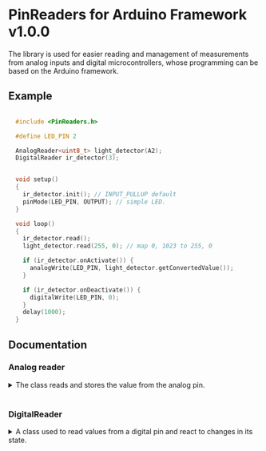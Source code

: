 # PinReaders for Arduino Framework v1.0.0

The library is used for easier reading and management of measurements from analog inputs and digital microcontrollers, whose programming can be based on the Arduino framework.


## Example

```cpp

  #include <PinReaders.h>

  #define LED_PIN 2

  AnalogReader<uint8_t> light_detector(A2);
  DigitalReader ir_detector(3);


  void setup()
  {
    ir_detector.init(); // INPUT_PULLUP default
    pinMode(LED_PIN, OUTPUT); // simple LED.
  }

  void loop()
  {
    ir_detector.read();
    light_detector.read(255, 0); // map 0, 1023 to 255, 0

    if (ir_detector.onActivate()) {
      analogWrite(LED_PIN, light_detector.getConvertedValue());
    }

    if (ir_detector.onDeactivate()) {
      digitalWrite(LED_PIN, 0);
    }
    delay(1000);
  }

```

## Documentation

### Analog reader

<details>
<summary> The class reads and stores the value from the analog pin. </summary>

The class is used for more practical reading and manipulation of the value read from the analog pin.
Due to the use of the class template, you can specify any type of value to which the value read from the pin will be transformed. Numeric types seem to be the best choice, but you can also provide your own types, but they must meet several rules:

* The class must be convertible to an int type, or its constructor must assume the value 0, due to the initialization of the object parameter of the given type by calling 'parameter{0}'.
* Class must support multiplication with type int.
* Class must support division by int.
* Class must support addition with type int.
* Class must support the self-subtraction operator.
* Class must support the ">" and "<" operators on itself.

```cpp
  template<class T = uint16_t>
  class AnalogReader
  {
    ...
  };
```
---

The class constructor accepts as a template argument the type of value to which the reading from the analog pin will be converted.<br>
@param **T** value type (uint16_t by default),<br>
@param **analog_pin** number of analog pin (A1 by default).

```cpp
  AnalogReader<T>::AnalogReader(uint8_t analog_pin = A1);
```
---
<br>

A member function that reads a value from an analog pin and returns the result of converting the reading of this value (int) to the specified template type.<br>

```cpp
  const T& AnalogReader<T>::read();
```
---
<br>

A member function that reads a value from an analog pin and returns the result of mapping the read value to the range given as arguments to the call.<br>
@param **from** lower mapping range,<br>
@param **to** higher mapping range.<br>
@return mapped value.

```cpp
  const T& AnalogReader<T>::read(const T& from, const T& to);
```
---
<br>

A member function that reads the value from the analog pin and returns the result of the function given as the argument of the call.<br>
@param **function** pointer to function, that return the type provided in the template and take one integer argument.<br>
@return converted value.

```cpp
  const T& AnalogReader<T>::read(TransitionFunctionPtr function);
```
---
<br>

A member function that returns the value of the last conversion of the value read from the analog pin to the type given in the template.<br>
@return last conversion ot the value read.

```cpp
  const T& AnalogReader<T>::getConvertedValue() const;
```
---
<br>

A member function that return the value of the last read from the analog pin, without any conversions.<br>
@return original value of the last analog pin read. 

```cpp
  const int& AnalogReader<T>::getOriginalValue() const;
```
---
<br>

A component function that returns information on whether and how the new reading value has changed in relation to the previous reading from the analog pin. Reacting to contact vibrations can be prevented by using a buffer.<br>
@param **buffer** the amount by which the previous reading must change from the new reading for a change in value to be detected (0 by default).<br>
@returns: <br>
* **1** if value incrased,<br>
* **-1** if value decrased,<br>
* **0** if value is not change.

```cpp
  int AnalogReader<T>::valueIsChange(const T& buffer = 0);
```
---
<br>

Overloading a member function by adding a value parameter against which to compare the new value. This solution will prevent the lack of reaction to slow changes of values falling within the buffer range.<br>
@param **buffer** the amount by which the previous reading must change from the new reading for a change in value to be detected.<br>
@param **compare_against** your own value to compare against current converted read value.
@returns: <br>
* **1** if value incrased,<br>
* **-1** if value decrased,<br>
* **0** if value is not change.

```cpp
  int AnalogReader<T>::valueIsChange(const T& buffor, const T& compare_against);
```
---
<br>

</details>

<br>

### DigitalReader

<details>
<summary> A class used to read values from a digital pin and react to changes in its state. </summary>

Constructor.<br>
@param **pin** digital pin number (2 by default).

```cpp
  DigitalReader::DigitalReader(const uint8_t pin = 2);
```
---
<br>

A member function that set new digital pin.<br>
@param **pin** digital pin number.<br.
@attention **This member function must be used before calling DigitalReader::init(const uint8_t&), due to the need to correctly initialize the pin as input.**

```cpp
  void DigitalReader::setPin(const uint8_t pin);
```
---
<br>

A member function that initializes the digital pin as input, according to the given mode.<br>
@param **mode** INPUT or INPUT_PULLUP according to prefference (INPUT_PULLUP by default).<br>
@attention **if the mode is set to INPUT_PULLUP, the object will always negate the read input signal. In the case of INPUT mode, the signal will be read unchanged.**

```cpp
  void DigitalReader::init(const uint8_t mode = INPUT_PULLUP);
```
---
<br>

A member function that set preview read value, and read new value from digital pin.<br>
@return current read value.<br>
@attention **if the mode is set to INPUT_PULLUP, the object will always negate the read input signal. In the case of INPUT mode, the signal will be read unchanged.**

```cpp
  const bool& DigitalReader::read();
```
---
<br>

A member function that return latest read value.<br>
@return latest read value.<br>
@attenttion **if the mode is set to INPUT_PULLUP, the object will always negate the read input signal. In the case of INPUT mode, the signal will be read unchanged.**

```cpp
  const bool& DigitalRead::getValue() const;
```
---
<br>

A member function that returns true when the previous pin state reading was LOW and the current one is HIGH.<br>
@param **incrase_counter** setting it to 'true' will increment the internal counter if function return 'true' ('false' by default).<br>
@attention **if the mode is set to INPUT_PULLUP, the object will always negate the read input signal. In the case of the INPUT mode, the signal will be read in an unchanged form, so if the INPUT_PULLUP mode, this function will return 'true' if the previous state was HIGH and the current one is LOW, and vice versa in the case of INPUT.**

```cpp
  bool DigitalRead::onActivate(bool incrase_counter = false);
```
---
<br>

A member function that returns true when the previus pin state reading was HIGH and the current one is LOW.<br>
@param **incrase_counter** setting it to 'true' will increment the internal counter if function return 'true' ('false' by default).<br>
@attention **if the mode is set to INPUT_PULLUP, the object will always negate the read input signal. In the case of the INPUT mode, the signal will be read in an unchanged form, so if the INPUT_PULLUP mode, this function will return 'true' if the previous state was LOW and the current one is HIGH, and vice versa in the case of INPUT.**

```cpp
  bool DigitalReader::onDeactivate(bool incrase_counter = false);
```
---
<br>

A member function that return 'true' when the previous and current state reading are different.<br>
@param **incrase_counter** setting it to 'true' will increment the internal counter if function return 'true' ('false' by default).<br>

```cpp
  bool DigitalReader::onToggle(bool incrase_counter = false);
```
---
<br>

A member function that return internal counter value.<br>
@return internal counter value.

```cpp
  const uint32_t DigitalReader::getCounter() const;
```
---
<br>

A member function that reset internal counter value.<br>
@param **new_count** new value of internal counter (0 by default).

```cpp
  void DigitalReader::resetCounter(const uint32_t& new_count = 0);
```
---
<br>

</details>